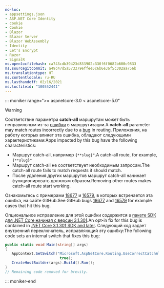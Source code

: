 ```yaml
---
no-loc:
- appsettings.json
- ASP.NET Core Identity
- cookie
- Cookie
- Blazor
- Blazor Server
- Blazor WebAssembly
- Identity
- Let's Encrypt
- Razor
- SignalR
ms.openlocfilehash: ca743cdb39423d833902c330f6f0682b600c9833
ms.sourcegitcommit: a49c47d5a573379effee5c6b6e36f5c302aa756b
ms.translationtype: HT
ms.contentlocale: ru-RU
ms.lasthandoff: 02/16/2021
ms.locfileid: "100552441"
---
```

::: moniker range=">= aspnetcore-3.0 < aspnetcore-5.0"

> [!WARNING]
> <span data-ttu-id="91dc0-101">Соответствие параметра **catch-all** маршрутам может быть неправильным из-за [ошибки](https://github.com/dotnet/aspnetcore/issues/18677) в маршрутизации.</span><span class="sxs-lookup"><span data-stu-id="91dc0-101">A **catch-all** parameter may match routes incorrectly due to a [bug](https://github.com/dotnet/aspnetcore/issues/18677) in routing.</span></span> <span data-ttu-id="91dc0-102">Приложения, на работу которых влияет эта ошибка, обладают следующими характеристиками:</span><span class="sxs-lookup"><span data-stu-id="91dc0-102">Apps impacted by this bug have the following characteristics:</span></span>
>
> * <span data-ttu-id="91dc0-103">Маршрут catch-all, например `{**slug}"`.</span><span class="sxs-lookup"><span data-stu-id="91dc0-103">A catch-all route, for example, `{**slug}"`</span></span>
> * <span data-ttu-id="91dc0-104">Маршрут catch-all не соответствует необходимым запросам.</span><span class="sxs-lookup"><span data-stu-id="91dc0-104">The catch-all route fails to match requests it should match.</span></span>
> * <span data-ttu-id="91dc0-105">После удаления других маршрутов маршрут catch-all начинает функционировать должным образом.</span><span class="sxs-lookup"><span data-stu-id="91dc0-105">Removing other routes makes catch-all route start working.</span></span>
>
> <span data-ttu-id="91dc0-106">Ознакомьтесь с примерами [18677](https://github.com/dotnet/aspnetcore/issues/18677) и [16579](https://github.com/dotnet/aspnetcore/issues/16579), в которых встречается эта ошибка, на сайте GitHub.</span><span class="sxs-lookup"><span data-stu-id="91dc0-106">See GitHub bugs [18677](https://github.com/dotnet/aspnetcore/issues/18677) and [16579](https://github.com/dotnet/aspnetcore/issues/16579) for example cases that hit this bug.</span></span>
>
> <span data-ttu-id="91dc0-107">Опциональное исправление для этой ошибки содержится в [пакете SDK для .NET Core начиная с версии 3.1.301](https://dotnet.microsoft.com/download/dotnet-core/3.1).</span><span class="sxs-lookup"><span data-stu-id="91dc0-107">An opt-in fix for this bug is contained in [.NET Core 3.1.301 SDK and later](https://dotnet.microsoft.com/download/dotnet-core/3.1).</span></span> <span data-ttu-id="91dc0-108">Следующий код задает внутренний переключатель, исправляющий эту ошибку:</span><span class="sxs-lookup"><span data-stu-id="91dc0-108">The following code sets an internal switch that fixes this bug:</span></span>
>
>```csharp
>public static void Main(string[] args)
>{
>    AppContext.SetSwitch("Microsoft.AspNetCore.Routing.UseCorrectCatchAllBehavior", 
>                          true);
>    CreateHostBuilder(args).Build().Run();
>}
>// Remaining code removed for brevity.
>```

::: moniker-end